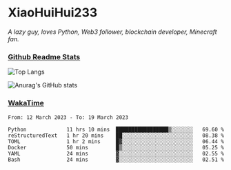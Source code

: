# XiaoHuiHui233

*A lazy guy, loves Python, Web3 follower, blockchain developer, Minecraft fan.*

### [Github Readme Stats](https://github.com/anuraghazra/github-readme-stats)

![Top Langs](https://github-readme-stats.vercel.app/api/top-langs/?username=XiaoHuiHui233&layout=compact&theme=github_dark)

![Anurag's GitHub stats](https://github-readme-stats.vercel.app/api?username=XiaoHuiHui233&show_icons=true&theme=github_dark)

### [WakaTime](https://wakatime.com)

<!--START_SECTION:waka-->

```text
From: 12 March 2023 - To: 19 March 2023

Python             11 hrs 10 mins  █████████████████▒░░░░░░░   69.60 %
reStructuredText   1 hr 20 mins    ██░░░░░░░░░░░░░░░░░░░░░░░   08.38 %
TOML               1 hr 2 mins     █▓░░░░░░░░░░░░░░░░░░░░░░░   06.44 %
Docker             50 mins         █▒░░░░░░░░░░░░░░░░░░░░░░░   05.25 %
YAML               24 mins         ▓░░░░░░░░░░░░░░░░░░░░░░░░   02.55 %
Bash               24 mins         ▓░░░░░░░░░░░░░░░░░░░░░░░░   02.51 %
```

<!--END_SECTION:waka-->
